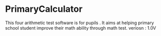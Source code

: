 # PrimaryCalculator
This four arithmetic test software is for pupils . It aims at helping primary school student improve their math ability through  math test.
veriosn : 1.0V

